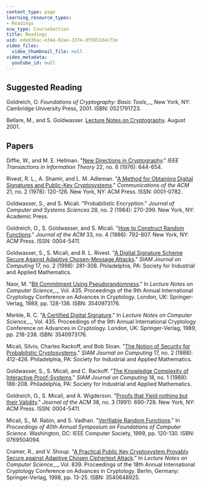 ```yaml
---
content_type: page
learning_resource_types:
- Readings
ocw_type: CourseSection
title: Readings
uid: eded3bac-e34a-92ae-3374-df5952d4c73e
video_files:
  video_thumbnail_file: null
video_metadata:
  youtube_id: null
---
```


Suggested Reading
-----------------

Goldreich, O. _Foundations of Cryptography: Basic Tools__._ New York, NY: Cambridge University Press, 2001. ISBN: 0521791723.

Bellare, M., and S. Goldwasser. [Lecture Notes on Cryptography](http://www.cs.ucsd.edu/users/mihir/papers/gb.html). August 2001.

Papers
------

Diffie, W., and M. E. Hellman. "[New Directions in Cryptography](http://citeseer.ist.psu.edu/diffie76new.html)." _IEEE Transactions in Information Theory_ 22, no. 6 (1976): 644-654.

Rivest, R. L., A. Shamir, and L. M. Adleman. "[A Method for Obtaining Digital Signatures and Public-Key Cryptosystems](http://citeseerx.ist.psu.edu/viewdoc/summary?doi=10.1.1.40.5588)." _Communications of the ACM_ 21, no. 2 (1978): 120-126. New York, NY: ACM Press. ISSN: 0001-0782.

Goldwasser, S., and S. Micali. "Probabilistic Encryption." _Journal of Computer and Systems Sciences_ 28, no. 2 (1984): 270-299. New York, NY: Academic Press.

Goldreich, O., S. Goldwasser, and S. Micali. "[How to Construct Random Functions](http://portal.acm.org/citation.cfm?id=6490.6503)." _Journal of the ACM_ 33, no. 4 (1986): 792-807. New York, NY: ACM Press. ISSN: 0004-5411.

Goldwasser, S., S. Micali, and R. L. Rivest. "[A Digital Signature Scheme Secure Against Adaptive Chosen-Message Attacks](http://citeseerx.ist.psu.edu/viewdoc/summary?doi=10.1.1.20.8353)." _SIAM Journal on Computing_ 17, no. 2 (1998): 281-308. Philadelphia, PA: Society for Industrial and Applied Mathematics.

Naor, M. "[Bit Commitment Using Pseudorandomness](http://citeseerx.ist.psu.edu/viewdoc/summary?doi=10.1.1.28.1029)." In _Lecture Notes on Computer Science__._ Vol. 435. Proceedings of the 9th Annual International Cryptology Conference on Advances in Cryptology. London, UK: Springer-Verlag, 1989, pp. 128-136. ISBN: 3540973176.

Merkle, R. C. "[A Certified Digital Signature](http://portal.acm.org/citation.cfm?id=118230)." In _Lecture Notes on Computer Science__._ Vol. 435. Proceedings of the 9th Annual International Cryptology Conference on Advances in Cryptology. London, UK: Springer-Verlag, 1989, pp. 218-238. ISBN: 3540973176.

Micali, Silvio, Charles Rackoff, and Bob Sloan. "[The Notion of Security for Probabilistic Cryptosystems](http://portal.acm.org/citation.cfm?id=45474.45488)." _SIAM Journal on Computing_ 17, no. 2 (1988): 412-426. Philadelphia, PA: Society for Industrial and Applied Mathematics.

Goldwasser, S., S. Micali, and C. Rackoff. "[The Knowledge Complexity of Interactive Proof-Systems](http://portal.acm.org/citation.cfm?id=63408.63434)." _SIAM Journal on Computing_ 18, no. 1 (1989): 186-208. Philadelphia, PA: Society for Industrial and Applied Mathematics.

Goldreich, O., S. Micali, and A. Wigderson. "[Proofs that Yield nothing but their Validity](http://portal.acm.org/citation.cfm?id=116825.116852)." _Journal of the ACM_ 38, no. 3 (1991): 690-728. New York, NY: ACM Press. ISSN: 0004-5411.

Micali, S., M. Rabin, and S. Vadhan. "[Verifiable Random Functions](http://doi.ieeecomputersociety.org/10.1109/SFFCS.1999.814584)." In _Proceedings of 40th Annual Symposium on Foundations of Computer Science_. Washington, DC: IEEE Computer Society, 1999, pp. 120-130. ISBN: 0769504094.

Cramer, R., and V. Shoup. "[A Practical Public Key Cryptosystem Provably Secure against Adaptive Chosen Ciphertext Attack](http://citeseerx.ist.psu.edu/viewdoc/summary?doi=10.1.1.21.5985)." In _Lecture Notes on Computer Science__._ Vol. 839. Proceedings of the 18th Annual International Cryptology Conference on Advances in Cryptology. Berlin, Germany: Springer-Verlag, 1998, pp. 13-25. ISBN: 3540648925.
